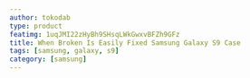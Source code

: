 ```yaml
---
author: tokodab
type: product
featimg: 1uqJMI22zHyBh9SHsqLWkGwxvBFZh9GFz
title: When Broken Is Easily Fixed Samsung Galaxy S9 Case
tags: [samsung, galaxy, s9]
category: [samsung]
---
```

